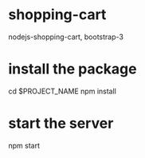 # shopping-cart
nodejs-shopping-cart, bootstrap-3
# install the package
cd $PROJECT_NAME
npm install
# start the server
npm start
